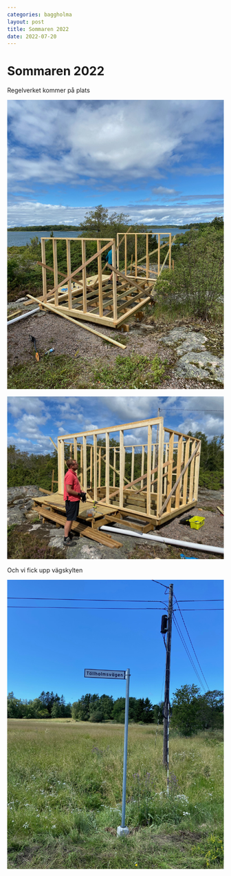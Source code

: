 ```yaml
---
categories: baggholma
layout: post
title: Sommaren 2022
date: 2022-07-20
---
```


# Sommaren 2022

Regelverket kommer på plats

![IMG_4831](/assets/IMG_4831.jpeg)

![IMG_4839](/assets/IMG_4839.jpeg)

Och vi fick upp vägskylten

![IMG_4845](/assets/IMG_4845.jpeg)

